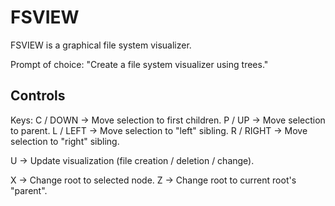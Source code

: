 # FSVIEW

FSVIEW is a graphical file system visualizer.

Prompt of choice: "Create a file system visualizer using trees."

## Controls

Keys:
C / DOWN -> Move selection to first children.
P / UP -> Move selection to parent.
L / LEFT -> Move selection to "left" sibling.
R / RIGHT -> Move selection to "right" sibling.

U -> Update visualization (file creation / deletion / change).

X -> Change root to selected node.
Z -> Change root to current root's "parent".
